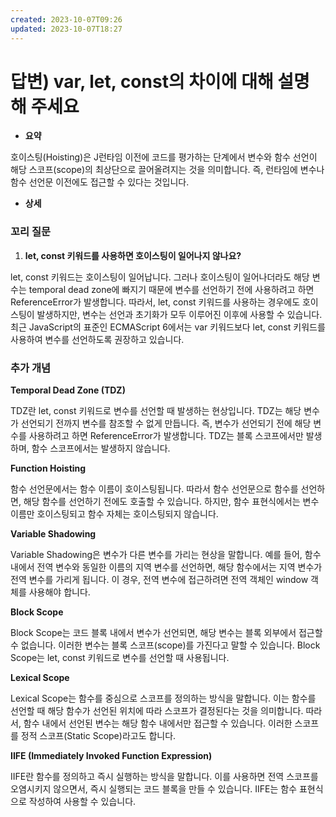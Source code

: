 ```yaml
---
created: 2023-10-07T09:26
updated: 2023-10-07T18:27
---
```

# 답변) var, let, const의 차이에 대해 설명해 주세요

- **요약**

 호이스팅(Hoisting)은 J런타임 이전에 코드를 평가하는 단계에서 변수와 함수 선언이 해당 스코프(scope)의 최상단으로 끌어올려지는 것을 의미합니다. 즉, 런타임에 변수나 함수 선언문 이전에도 접근할 수 있다는 것입니다.

- **상세**

### 꼬리 질문

1. **let, const 키워드를 사용하면 호이스팅이 일어나지 않나요?**

let, const 키워드는 호이스팅이 일어납니다. 그러나 호이스팅이 일어나더라도 해당 변수는 temporal dead zone에 빠지기 때문에 변수를 선언하기 전에 사용하려고 하면 ReferenceError가 발생합니다. 따라서, let, const 키워드를 사용하는 경우에도 호이스팅이 발생하지만, 변수는 선언과 초기화가 모두 이루어진 이후에 사용할 수 있습니다. 최근 JavaScript의 표준인 ECMAScript 6에서는 var 키워드보다 let, const 키워드를 사용하여 변수를 선언하도록 권장하고 있습니다.

### 추가 개념

**Temporal Dead Zone (TDZ)**

TDZ란 let, const 키워드로 변수를 선언할 때 발생하는 현상입니다. TDZ는 해당 변수가 선언되기 전까지 변수를 참조할 수 없게 만듭니다. 즉, 변수가 선언되기 전에 해당 변수를 사용하려고 하면 ReferenceError가 발생합니다. TDZ는 블록 스코프에서만 발생하며, 함수 스코프에서는 발생하지 않습니다.

**Function Hoisting**

함수 선언문에서는 함수 이름이 호이스팅됩니다. 따라서 함수 선언문으로 함수를 선언하면, 해당 함수를 선언하기 전에도 호출할 수 있습니다. 하지만, 함수 표현식에서는 변수 이름만 호이스팅되고 함수 자체는 호이스팅되지 않습니다.

**Variable Shadowing**

Variable Shadowing은 변수가 다른 변수를 가리는 현상을 말합니다. 예를 들어, 함수 내에서 전역 변수와 동일한 이름의 지역 변수를 선언하면, 해당 함수에서는 지역 변수가 전역 변수를 가리게 됩니다. 이 경우, 전역 변수에 접근하려면 전역 객체인 window 객체를 사용해야 합니다.

**Block Scope**

Block Scope는 코드 블록 내에서 변수가 선언되면, 해당 변수는 블록 외부에서 접근할 수 없습니다. 이러한 변수는 블록 스코프(scope)를 가진다고 말할 수 있습니다. Block Scope는 let, const 키워드로 변수를 선언할 때 사용됩니다.

**Lexical Scope**

Lexical Scope는 함수를 중심으로 스코프를 정의하는 방식을 말합니다. 이는 함수를 선언할 때 해당 함수가 선언된 위치에 따라 스코프가 결정된다는 것을 의미합니다. 따라서, 함수 내에서 선언된 변수는 해당 함수 내에서만 접근할 수 있습니다. 이러한 스코프를 정적 스코프(Static Scope)라고도 합니다.

**IIFE (Immediately Invoked Function Expression)**

IIFE란 함수를 정의하고 즉시 실행하는 방식을 말합니다. 이를 사용하면 전역 스코프를 오염시키지 않으면서, 즉시 실행되는 코드 블록을 만들 수 있습니다. IIFE는 함수 표현식으로 작성하여 사용할 수 있습니다.